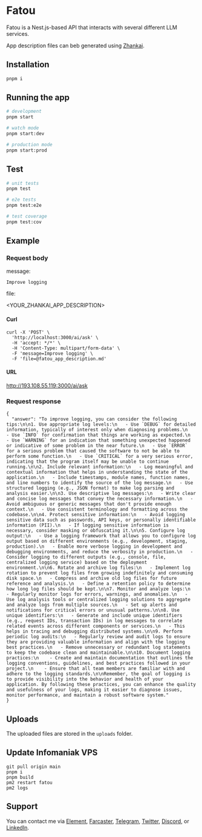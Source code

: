# Fatou

Fatou is a Nest.js-based API that interacts with several different LLM services.

App description files can beb generated using [Zhankai](https://github.com/w3hc/zhankai).

## Installation

```bash
pnpm i
```

## Running the app

```bash
# development
pnpm start

# watch mode
pnpm start:dev

# production mode
pnpm start:prod
```

## Test

```bash
# unit tests
pnpm test

# e2e tests
pnpm test:e2e

# test coverage
pnpm test:cov
```

## Example

### Request body 

message:

```
Improve logging
```

file:

<YOUR_ZHANKAI_APP_DESCRIPTION>

#### Curl

```
curl -X 'POST' \
  'http://localhost:3000/ai/ask' \
  -H 'accept: */*' \
  -H 'Content-Type: multipart/form-data' \
  -F 'message=Improve logging' \
  -F 'file=@fatou_app_description.md'
```

#### URL

http://193.108.55.119:3000/ai/ask

### Request response

```
{
  "answer": "To improve logging, you can consider the following tips:\n\n1. Use appropriate log levels:\n   - Use `DEBUG` for detailed information, typically of interest only when diagnosing problems.\n   - Use `INFO` for confirmation that things are working as expected.\n   - Use `WARNING` for an indication that something unexpected happened or indicative of some problem in the near future.\n   - Use `ERROR` for a serious problem that caused the software to not be able to perform some function.\n   - Use `CRITICAL` for a very serious error, indicating that the program itself may be unable to continue running.\n\n2. Include relevant information:\n   - Log meaningful and contextual information that helps in understanding the state of the application.\n   - Include timestamps, module names, function names, and line numbers to identify the source of the log message.\n   - Use structured logging (e.g., JSON format) to make log parsing and analysis easier.\n\n3. Use descriptive log messages:\n   - Write clear and concise log messages that convey the necessary information.\n   - Avoid ambiguous or generic messages that don't provide enough context.\n   - Use consistent terminology and formatting across the codebase.\n\n4. Protect sensitive information:\n   - Avoid logging sensitive data such as passwords, API keys, or personally identifiable information (PII).\n   - If logging sensitive information is necessary, consider masking or obfuscating it.\n\n5. Configure log output:\n   - Use a logging framework that allows you to configure log output based on different environments (e.g., development, staging, production).\n   - Enable more verbose logging in development and debugging environments, and reduce the verbosity in production.\n   - Consider logging to different outputs (e.g., console, file, centralized logging service) based on the deployment environment.\n\n6. Rotate and archive log files:\n   - Implement log rotation to prevent log files from growing indefinitely and consuming disk space.\n   - Compress and archive old log files for future reference and analysis.\n   - Define a retention policy to determine how long log files should be kept.\n\n7. Monitor and analyze logs:\n   - Regularly monitor logs for errors, warnings, and anomalies.\n   - Use log analysis tools or centralized logging solutions to aggregate and analyze logs from multiple sources.\n   - Set up alerts and notifications for critical errors or unusual patterns.\n\n8. Use unique identifiers:\n   - Generate and include unique identifiers (e.g., request IDs, transaction IDs) in log messages to correlate related events across different components or services.\n   - This helps in tracing and debugging distributed systems.\n\n9. Perform periodic log audits:\n   - Regularly review and audit logs to ensure they are providing valuable information and align with the logging best practices.\n   - Remove unnecessary or redundant log statements to keep the codebase clean and maintainable.\n\n10. Document logging practices:\n    - Create and maintain documentation that outlines the logging conventions, guidelines, and best practices followed in your project.\n    - Ensure that all team members are familiar with and adhere to the logging standards.\n\nRemember, the goal of logging is to provide visibility into the behavior and health of your application. By following these practices, you can enhance the quality and usefulness of your logs, making it easier to diagnose issues, monitor performance, and maintain a robust software system."
}
```

## Uploads

The uploaded files are stored in the `uploads` folder.

## Update Infomaniak VPS

```
git pull origin main
pnpm i
pnpm build
pm2 restart fatou
pm2 logs
```

## Support

You can contact me via [Element](https://matrix.to/#/@julienbrg:matrix.org), [Farcaster](https://warpcast.com/julien-), [Telegram](https://t.me/julienbrg), [Twitter](https://twitter.com/julienbrg), [Discord](https://discordapp.com/users/julienbrg), or [LinkedIn](https://www.linkedin.com/in/julienberanger/).

